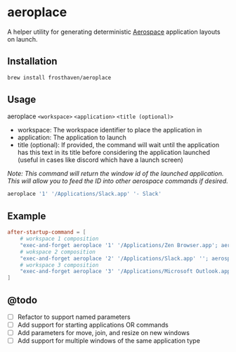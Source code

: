 # aeroplace

A helper utility for generating deterministic [Aerospace](https://github.com/nikitabobko/AeroSpace)
application layouts on launch.

## Installation

```bash
brew install frosthaven/aeroplace
```

## Usage

aeroplace `<workspace>` `<application>` `<title (optional)>`

- workspace: The workspace identifier to place the application in
- application: The application to launch
- title (optional): If provided, the command will wait until the application has
    this text in its title before considering the application launched (useful
    in cases like discord which have a launch screen)

*Note: This command will return the window id of the launched application. This
will allow you to feed the ID into other aerospace commands if desired.*

```bash
aeroplace '1' '/Applications/Slack.app' '- Slack'
```

## Example

```toml
after-startup-command = [
    # workspace 1 composition
    "exec-and-forget aeroplace '1' '/Applications/Zen Browser.app'; aeroplace '1' '/Applications/WezTerm.app'",
    # wokspace 2 composition
    "exec-and-forget aeroplace '2' '/Applications/Slack.app' ''; aerospace move left --window-id $(aeroplace '2' '/Applications/Discord.app' '- Discord'); aerospace move right --window-id $(aeroplace '2' '/Applications/Obsidian.app' 'Obsidian')",
    # workspace 3 composition
    "exec-and-forget aeroplace '3' '/Applications/Microsoft Outlook.app' ' • '; aeroplace '3' '/Applications/ForkLift.app' ''",
]
```

## @todo

- [ ] Refactor to support named parameters
- [ ] Add support for starting applications OR commands
- [ ] Add parameters for move, join, and resize on new windows
- [ ] Add support for multiple windows of the same application type

